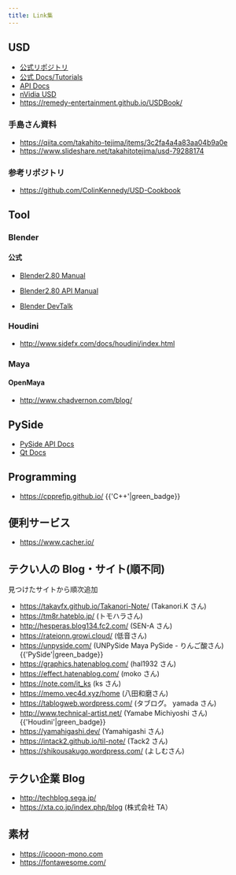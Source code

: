 ```yaml
---
title: Link集
---
```


## USD

-   [公式リポジトリ](https://github.com/PixarAnimationStudios/USD)
-   [公式 Docs/Tutorials](https://graphics.pixar.com/usd/docs/index.html)
-   [API Docs](https://graphics.pixar.com/usd/docs/api/index.html)
-   [nVidia USD](https://developer.nvidia.com/usd)
-   https://remedy-entertainment.github.io/USDBook/

### 手島さん資料

-   https://qiita.com/takahito-tejima/items/3c2fa4a4a83aa04b9a0e
-   https://www.slideshare.net/takahitotejima/usd-79288174

### 参考リポジトリ

-   https://github.com/ColinKennedy/USD-Cookbook

## Tool

### Blender

#### 公式

-   [Blender2.80 Manual](https://docs.blender.org/manual/en/dev)

-   [Blender2.80 API Manual](https://docs.blender.org/api/blender2.8)
-   [Blender DevTalk](https://devtalk.blender.org/)

### Houdini

-   http://www.sidefx.com/docs/houdini/index.html

### Maya

#### OpenMaya

-   http://www.chadvernon.com/blog/

## PySide

-   [PySide API Docs](https://doc.qt.io/qtforpython/)
-   [Qt Docs](https://doc.qt.io/)

## Programming

-   https://cpprefjp.github.io/ {{'C++'|green_badge}}

## 便利サービス

-   https://www.cacher.io/

## テクい人の Blog・サイト(順不同)

見つけたサイトから順次追加

-   https://takavfx.github.io/Takanori-Note/ (Takanori.K さん)
-   https://tm8r.hateblo.jp/ (トモハラさん)
-   http://hesperas.blog134.fc2.com/ (SEN-A さん)
-   https://rateionn.growi.cloud/ (低音さん)
-   https://unpyside.com/ (UNPySide Maya PySide - りんご酸さん) {{'PySide'|green_badge}}
-   https://graphics.hatenablog.com/ (hal1932 さん)
-   https://effect.hatenablog.com/ (moko さん)
-   https://note.com/it_ks (ks さん)
-   https://memo.vec4d.xyz/home (八田和磨さん)
-   https://tablogweb.wordpress.com/ (タブログ。 yamada さん)
-   http://www.technical-artist.net/ (Yamabe Michiyoshi さん) {{'Houdini'|green_badge}}
-   https://yamahigashi.dev/ (Yamahigashi さん)
-   https://intack2.github.io/til-note/ (Tack2 さん)
-   https://shikousakugo.wordpress.com/ (よしむさん)

## テクい企業 Blog

-   http://techblog.sega.jp/
-   https://xta.co.jp/index.php/blog (株式会社 TA）

## 素材

-   https://icooon-mono.com
-   https://fontawesome.com/
